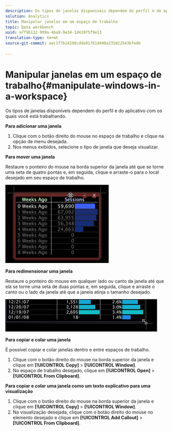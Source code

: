 ```yaml
---
description: Os tipos de janelas disponíveis dependem do perfil e do aplicativo com os quais você está trabalhando.
solution: Analytics
title: Manipular janelas em um espaço de trabalho
topic: Data workbench
uuid: a7f9b132-999a-4ba8-9e34-1d41075f9e13
translation-type: tm+mt
source-git-commit: aec1f7b14198cdde91f61d490a235022943bfedb

---
```



# Manipular janelas em um espaço de trabalho{#manipulate-windows-in-a-workspace}

Os tipos de janelas disponíveis dependem do perfil e do aplicativo com os quais você está trabalhando.

**Para adicionar uma janela**

1. Clique com o botão direito do mouse no espaço de trabalho e clique na opção de menu desejada.
1. Nos menus exibidos, selecione o tipo de janela que deseja visualizar.

**Para mover uma janela**

Restaure o ponteiro do mouse na borda superior da janela até que se torne uma seta de quatro pontas e, em seguida, clique e arraste-o para o local desejado em seu espaço de trabalho.

![](assets/vis_moving.png)

**Para redimensionar uma janela**

Restaure o ponteiro do mouse em qualquer lado ou canto da janela até que ela se torne uma seta de duas pontas e, em seguida, clique e arraste o canto ou o lado da janela até que a janela atinja o tamanho desejado.

![](assets/vis_resize.png)

**Para copiar e colar uma janela**

É possível copiar e colar janelas dentro e entre espaços de trabalho.

1. Clique com o botão direito do mouse na borda superior da janela e clique em **[!UICONTROL Copy]** > **[!UICONTROL Window]**.
1. No espaço de trabalho desejado, clique em **[!UICONTROL Open]** > **[!UICONTROL From Clipboard]**.

**Para copiar e colar uma janela como um texto explicativo para uma visualização**

1. Clique com o botão direito do mouse na borda superior da janela e clique em **[!UICONTROL Copy]** > **[!UICONTROL Window]**.
1. Na visualização desejada, clique com o botão direito do mouse no elemento desejado e clique em **[!UICONTROL Add Callout]** > **[!UICONTROL From Clipboard]**.

